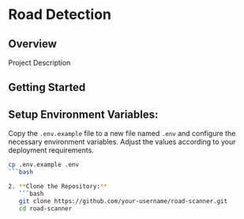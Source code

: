# Road Detection
## Overview
Project Description

## Getting Started

## Setup Environment Variables:
Copy the `.env.example` file to a new file named `.env` and configure the necessary environment variables. Adjust the values according to your deployment requirements.

```bash
cp .env.example .env
```bash

2. **Clone the Repository:**
   ```bash
   git clone https://github.com/your-username/road-scanner.git
   cd road-scanner